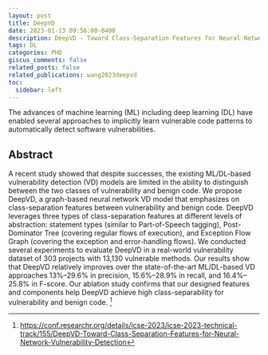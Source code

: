 ```yaml
---
layout: post
title: DeepVD
date: 2023-01-13 09:56:00-0400
description: DeepVD - Toward Class-Separation Features for Neural Network Vulnerability Detection
tags: DL
categories: PHD
giscus_comments: false
related_posts: false
related_publications: wang2023deepvd
toc:
  sidebar: left
---
```

The advances of machine learning (ML) including deep learning (DL) have enabled several approaches to implicitly learn vulnerable code patterns to automatically detect software vulnerabilities.

## Abstract

A recent study showed that despite successes, the existing ML/DL-based vulnerability detection (VD) models are limited in the ability to distinguish between the two classes of vulnerability and benign code. We propose DeepVD, a graph-based neural network VD model that emphasizes on class-separation features between vulnerability and benign code. DeepVD leverages three types of class-separation features at different levels of abstraction: statement types (similar to Part-of-Speech tagging), Post-Dominator Tree (covering regular flows of execution), and Exception Flow Graph (covering the exception and error-handling flows). We conducted several experiments to evaluate DeepVD in a real-world vulnerability dataset of 303 projects with 13,130 vulnerable methods. Our results show that DeepVD relatively improves over the state-of-the-art ML/DL-based VD approaches 13%–29.6% in precision, 15.6%–28.9% in recall, and 16.4%–25.8% in F-score. Our ablation study confirms that our designed features and components help DeepVD achieve high class-separability for vulnerability and benign code. [^1]

[^1]: https://conf.researchr.org/details/icse-2023/icse-2023-technical-track/155/DeepVD-Toward-Class-Separation-Features-for-Neural-Network-Vulnerability-Detection